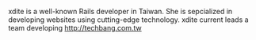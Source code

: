 xdite is a well-known Rails developer in Taiwan. She is sepcialized in developing websites using cutting-edge technology.
xdite current leads a team developing http://techbang.com.tw
